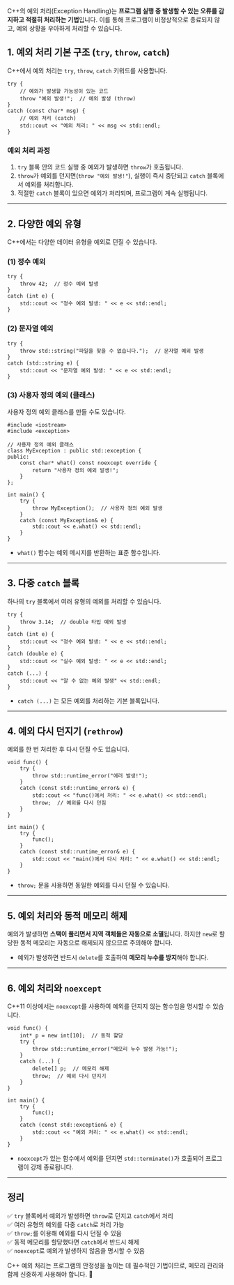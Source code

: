 C++의 예외 처리(Exception Handling)는 **프로그램 실행 중 발생할 수 있는 오류를 감지하고 적절히 처리하는 기법**입니다. 이를 통해 프로그램이 비정상적으로 종료되지 않고, 예외 상황을 우아하게 처리할 수 있습니다.

## **1. 예외 처리 기본 구조 (`try`, `throw`, `catch`)**

C++에서 예외 처리는 `try`, `throw`, `catch` 키워드를 사용합니다.

```
try {
    // 예외가 발생할 가능성이 있는 코드
    throw "예외 발생!";  // 예외 발생 (throw)
} 
catch (const char* msg) {
    // 예외 처리 (catch)
    std::cout << "예외 처리: " << msg << std::endl;
}
```
### **예외 처리 과정**

1. `try` 블록 안의 코드 실행 중 예외가 발생하면 `throw`가 호출됩니다.
2. `throw`가 예외를 던지면(`throw "예외 발생!"`), 실행이 즉시 중단되고 `catch` 블록에서 예외를 처리합니다.
3. 적절한 `catch` 블록이 있으면 예외가 처리되며, 프로그램이 계속 실행됩니다.

---

## **2. 다양한 예외 유형**

C++에서는 다양한 데이터 유형을 예외로 던질 수 있습니다.

### **(1) 정수 예외**

```
try {
    throw 42;  // 정수 예외 발생
} 
catch (int e) {
    std::cout << "정수 예외 발생: " << e << std::endl;
}
```
### **(2) 문자열 예외**

```
try {
    throw std::string("파일을 찾을 수 없습니다.");  // 문자열 예외 발생
} 
catch (std::string e) {
    std::cout << "문자열 예외 발생: " << e << std::endl;
}
```

### **(3) 사용자 정의 예외 (클래스)**

사용자 정의 예외 클래스를 만들 수도 있습니다.

```
#include <iostream>
#include <exception>

// 사용자 정의 예외 클래스
class MyException : public std::exception {
public:
    const char* what() const noexcept override {
        return "사용자 정의 예외 발생!";
    }
};

int main() {
    try {
        throw MyException();  // 사용자 정의 예외 발생
    } 
    catch (const MyException& e) {
        std::cout << e.what() << std::endl;
    }
}
```
- `what()` 함수는 예외 메시지를 반환하는 표준 함수입니다.

---

## **3. 다중 `catch` 블록**

하나의 `try` 블록에서 여러 유형의 예외를 처리할 수 있습니다.

```
try {
    throw 3.14;  // double 타입 예외 발생
} 
catch (int e) {
    std::cout << "정수 예외 발생: " << e << std::endl;
} 
catch (double e) {
    std::cout << "실수 예외 발생: " << e << std::endl;
} 
catch (...) {
    std::cout << "알 수 없는 예외 발생" << std::endl;
}
```

- `catch (...)` 는 모든 예외를 처리하는 기본 블록입니다.

---

## **4. 예외 다시 던지기 (`rethrow`)**

예외를 한 번 처리한 후 다시 던질 수도 있습니다.

```
void func() {
    try {
        throw std::runtime_error("에러 발생!");
    } 
    catch (const std::runtime_error& e) {
        std::cout << "func()에서 처리: " << e.what() << std::endl;
        throw;  // 예외를 다시 던짐
    }
}

int main() {
    try {
        func();
    } 
    catch (const std::runtime_error& e) {
        std::cout << "main()에서 다시 처리: " << e.what() << std::endl;
    }
}

```

- `throw;` 문을 사용하면 동일한 예외를 다시 던질 수 있습니다.

---

## **5. 예외 처리와 동적 메모리 해제**

예외가 발생하면 **스택이 풀리면서 지역 객체들은 자동으로 소멸**됩니다. 하지만 `new`로 할당한 동적 메모리는 자동으로 해제되지 않으므로 주의해야 합니다.



- 예외가 발생하면 반드시 `delete`를 호출하여 **메모리 누수를 방지**해야 합니다.

---

## **6. 예외 처리와 `noexcept`**

C++11 이상에서는 `noexcept`를 사용하여 예외를 던지지 않는 함수임을 명시할 수 있습니다.

```
void func() {
    int* p = new int[10];  // 동적 할당
    try {
        throw std::runtime_error("메모리 누수 발생 가능!");
    } 
    catch (...) {
        delete[] p;  // 메모리 해제
        throw;  // 예외 다시 던지기
    }
}

int main() {
    try {
        func();
    } 
    catch (const std::exception& e) {
        std::cout << "예외 처리: " << e.what() << std::endl;
    }
}
```

- `noexcept`가 있는 함수에서 예외를 던지면 `std::terminate()`가 호출되어 프로그램이 강제 종료됩니다.

---

## **정리**

✅ `try` 블록에서 예외가 발생하면 `throw`로 던지고 `catch`에서 처리  
✅ 여러 유형의 예외를 다중 `catch`로 처리 가능  
✅ `throw;`를 이용해 예외를 다시 던질 수 있음  
✅ 동적 메모리를 할당했다면 `catch`에서 반드시 해제  
✅ `noexcept`로 예외가 발생하지 않음을 명시할 수 있음

C++ 예외 처리는 프로그램의 안정성을 높이는 데 필수적인 기법이므로, 메모리 관리와 함께 신중하게 사용해야 합니다. 🚀